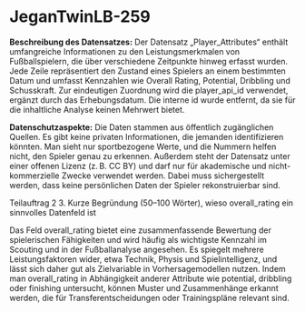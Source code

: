 # JeganTwinLB-259

**Beschreibung des Datensatzes:**
Der Datensatz „Player_Attributes“ enthält umfangreiche Informationen zu den Leistungsmerkmalen von Fußballspielern, die über verschiedene Zeitpunkte hinweg erfasst wurden. Jede Zeile repräsentiert den Zustand eines Spielers an einem bestimmten Datum und umfasst Kennzahlen wie Overall Rating, Potential, Dribbling und Schusskraft. Zur eindeutigen Zuordnung wird die player_api_id verwendet, ergänzt durch das Erhebungsdatum. Die interne id wurde entfernt, da sie für die inhaltliche Analyse keinen Mehrwert bietet.


**Datenschutzaspekte:**
Die Daten stammen aus öffentlich zugänglichen Quellen. Es gibt keine privaten Informationen, die jemanden identifizieren könnten. Man sieht nur sportbezogene Werte, und die Nummern helfen nicht, den Spieler genau zu erkennen. Außerdem steht der Datensatz unter einer offenen Lizenz (z. B. CC BY) und darf nur für akademische und nicht-kommerzielle Zwecke verwendet werden. Dabei muss sichergestellt werden, dass keine persönlichen Daten der Spieler rekonstruierbar sind.

Teilauftrag 2
3. Kurze Begründung (50–100 Wörter), wieso overall_rating ein sinnvolles Datenfeld ist

Das Feld overall_rating bietet eine zusammenfassende Bewertung der spielerischen Fähigkeiten und wird häufig als wichtigste Kennzahl im Scouting und in der Fußballanalyse angesehen. Es spiegelt mehrere Leistungsfaktoren wider, etwa Technik, Physis und Spielintelligenz, und lässt sich daher gut als Zielvariable in Vorhersagemodellen nutzen. Indem man overall_rating in Abhängigkeit anderer Attribute wie potential, dribbling oder finishing untersucht, können Muster und Zusammenhänge erkannt werden, die für Transferentscheidungen oder Trainingspläne relevant sind.

